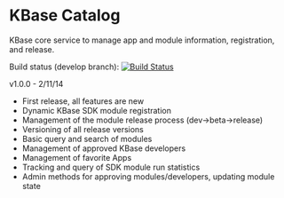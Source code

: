 # KBase Catalog

KBase core service to manage app and module information, registration, and release.

Build status (develop branch):
[![Build Status](https://travis-ci.org/kbase/catalog.svg)](https://travis-ci.org/kbase/catalog)


v1.0.0 - 2/11/14
  - First release, all features are new
  - Dynamic KBase SDK module registration
  - Management of the module release process (dev->beta->release)
  - Versioning of all release versions
  - Basic query and search of modules
  - Management of approved KBase developers
  - Management of favorite Apps
  - Tracking and query of SDK module run statistics
  - Admin methods for approving modules/developers, updating module state
